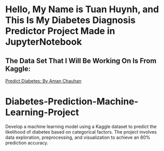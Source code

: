 # Hello, My Name is Tuan Huynh, and This Is My Diabetes Diagnosis Predictor Project Made in JupyterNotebook
## The Data Set That I Will Be Working On Is From Kaggle:
[Predict Diabetes: By Aman Chauhan](https://www.kaggle.com/datasets/whenamancodes/predict-diabities/data)
# Diabetes-Prediction-Machine-Learning-Project
Develop a machine learning model using a Kaggle dataset to predict the likelihood of diabetes based on categorical factors. The project involves data exploration, preprocessing, and visualization to achieve an 80% prediction accuracy.
